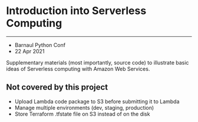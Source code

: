 # Introduction into Serverless Computing
---

- Barnaul Python Conf 
- 22 Apr 2021

Supplementary materials (most importantly, source code) to illustrate basic ideas of Serverless computing with Amazon Web Services.

## Not covered by this project

- Upload Lambda code package to S3 before submitting it to Lambda
- Manage multiple environments (dev, staging, production)
- Store Terraform .tfstate file on S3 instead of on the disk
